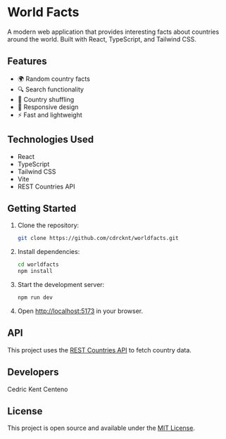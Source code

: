 # World Facts

A modern web application that provides interesting facts about countries around the world. Built with React, TypeScript, and Tailwind CSS.

## Features

- 🌍 Random country facts
- 🔍 Search functionality
- 🎲 Country shuffling
- 📱 Responsive design
- ⚡ Fast and lightweight

## Technologies Used

- React
- TypeScript
- Tailwind CSS
- Vite
- REST Countries API

## Getting Started

1. Clone the repository:
   ```bash
   git clone https://github.com/cdrcknt/worldfacts.git
   ```

2. Install dependencies:
   ```bash
   cd worldfacts
   npm install
   ```

3. Start the development server:
   ```bash
   npm run dev
   ```

4. Open [http://localhost:5173](http://localhost:5173) in your browser.

## API

This project uses the [REST Countries API](https://restcountries.com/) to fetch country data.

## Developers

Cedric Kent Centeno

## License

This project is open source and available under the [MIT License](LICENSE).
